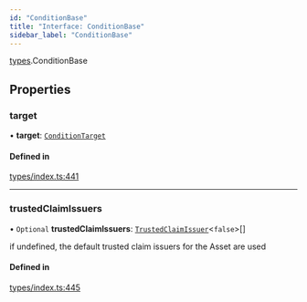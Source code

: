 ```yaml
---
id: "ConditionBase"
title: "Interface: ConditionBase"
sidebar_label: "ConditionBase"
---
```


[types](../../../modules/Types/Types.md).ConditionBase

## Properties

### target

• **target**: [`ConditionTarget`](../../../enums/Types/ConditionTarget/ConditionTarget.md)

#### Defined in

[types/index.ts:441](https://github.com/PolymeshAssociation/polymesh-sdk/blob/adcc38781/src/types/index.ts#L441)

___

### trustedClaimIssuers

• `Optional` **trustedClaimIssuers**: [`TrustedClaimIssuer`](../TrustedClaimIssuer/TrustedClaimIssuer.md)\<``false``\>[]

if undefined, the default trusted claim issuers for the Asset are used

#### Defined in

[types/index.ts:445](https://github.com/PolymeshAssociation/polymesh-sdk/blob/adcc38781/src/types/index.ts#L445)
